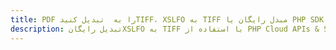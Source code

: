 ---title: PDF را به  تبدیل کنیدTIFF، XSLFO به TIFF مبدل رایگان یا PHP SDKdescription: تبدیل رایگانXSLFO به TIFF با استفاده از PHP Cloud APIs & SDK همچنین اسناد PDF را در Cloud ایجاد، ویرایش و رندر کنید.---